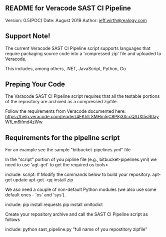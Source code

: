 
README for Veracode SAST CI Pipeline 
------------------------------------

Version: 0.5(POC)
Date: August 2019
Author: jeff.wirth@realogy.com

Support Note!
-------------
The current Veracode SAST CI Pipeline script supports languages that require
packaging source code into a 'compressed zip' file and uploaded to Veracode.

This includes, among others, .NET, JavaScript, Python, Go

Preping Your Code
-----------------
The Varacode SAST CI Pipeline script requires that all the testable portions
of the repository are archived as a compressed zipfile.

Follow the requirements from Veracode documented here: 
https://help.veracode.com/reader/4EKhlLSMHm5jC8P8j3XccQ/UXI5sR0ayWfLm6ifmd4zWw

Requirements for the pipeline script
------------------------------------
For an example see the sample "bitbucket-pipelines.yml" file

In the "script" portion of you pipline file (e.g., bitbucket-pipelines.yml)
we need to use 'agt-get' to get the required os tools>

include:
script: # Modify the commands below to build your repository.
apt-get update
apt-get -qq install zip

We aso need a couple of non-default Python modules (we also use some default
ones - 'os' and 'sys').

include:
pip install requests
pip install xmltodict
     
Create your repository archive and call the SAST CI Pipeline script as follows

include:
python sast_pipeline.py "full name of you repostitory zipfile"